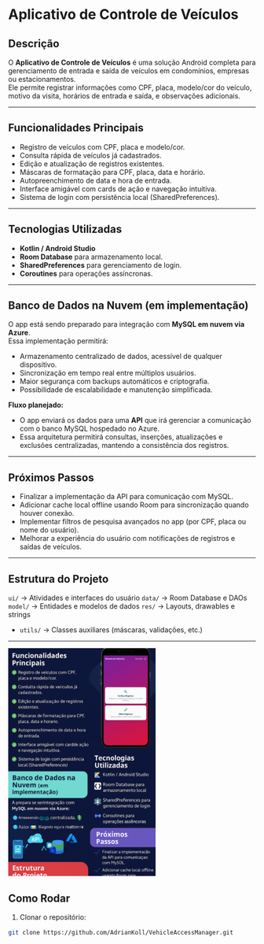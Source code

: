 # Aplicativo de Controle de Veículos

## Descrição
O **Aplicativo de Controle de Veículos** é uma solução Android completa para gerenciamento de entrada e saída de veículos em condomínios, empresas ou estacionamentos.  
Ele permite registrar informações como CPF, placa, modelo/cor do veículo, motivo da visita, horários de entrada e saída, e observações adicionais.

---

## Funcionalidades Principais
- Registro de veículos com CPF, placa e modelo/cor.
- Consulta rápida de veículos já cadastrados.
- Edição e atualização de registros existentes.
- Máscaras de formatação para CPF, placa, data e horário.
- Autopreenchimento de data e hora de entrada.
- Interface amigável com cards de ação e navegação intuitiva.
- Sistema de login com persistência local (SharedPreferences).

---

## Tecnologias Utilizadas
- **Kotlin / Android Studio**
- **Room Database** para armazenamento local.
- **SharedPreferences** para gerenciamento de login.
- **Coroutines** para operações assíncronas.

---

## Banco de Dados na Nuvem (em implementação)
O app está sendo preparado para integração com **MySQL em nuvem via Azure**.  
Essa implementação permitirá:

- Armazenamento centralizado de dados, acessível de qualquer dispositivo.
- Sincronização em tempo real entre múltiplos usuários.
- Maior segurança com backups automáticos e criptografia.
- Possibilidade de escalabilidade e manutenção simplificada.

**Fluxo planejado:**


- O app enviará os dados para uma **API** que irá gerenciar a comunicação com o banco MySQL hospedado no Azure.
- Essa arquitetura permitirá consultas, inserções, atualizações e exclusões centralizadas, mantendo a consistência dos registros.

---

## Próximos Passos
- Finalizar a implementação da API para comunicação com MySQL.
- Adicionar cache local offline usando Room para sincronização quando houver conexão.
- Implementar filtros de pesquisa avançados no app (por CPF, placa ou nome do usuário).
- Melhorar a experiência do usuário com notificações de registros e saídas de veículos.

---

## Estrutura do Projeto
 `ui/` → Atividades e interfaces do usuário
 `data/` → Room Database e DAOs
 `model/` → Entidades e modelos de dados
 `res/` → Layouts, drawables e strings
- `utils/` → Classes auxiliares (máscaras, validações, etc.)

---

<img src="./App.jpg" alt="Descrição da imagem" width="300"/>

## Como Rodar
1. Clonar o repositório:
```bash
git clone https://github.com/AdrianKoll/VehicleAccessManager.git
